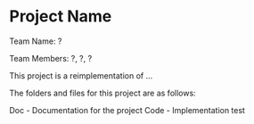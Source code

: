 # Project Name

Team Name: ?

Team Members: ?, ?, ?


This project is a reimplementation of ...

The folders and files for this project are as follows:

Doc - Documentation for the project
Code - Implementation
test

